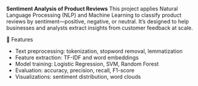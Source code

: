 **Sentiment Analysis of Product Reviews**
This project applies Natural Language Processing (NLP) and Machine Learning to classify product reviews by sentiment—positive, negative, or neutral. It’s designed to help businesses and analysts extract insights from customer feedback at scale.

🔧 Features
- Text preprocessing: tokenization, stopword removal, lemmatization
- Feature extraction: TF-IDF and word embeddings
- Model training: Logistic Regression, SVM, Random Forest
- Evaluation: accuracy, precision, recall, F1-score
- Visualizations: sentiment distribution, word clouds
